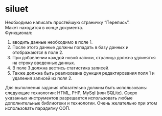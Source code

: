 # siluet
Необходимо написать простейшую страничку “Перепись”.<br> 
Макет находится в конце документа.<br>
Функционал:<br>
<ol>
<li>
вводить данные необходимо в поле 1.<br>
</li>
<li>
После этого данные должны попадать в базу данных и отображаются в поле 2.<br>
</li>
<li>
При добавлении каждой новой записи, страница должна удлинятся на строку введенных данных.
</li>
<li>
В поле 3 должна вестись статистика записей.<br>
</li>
<li>
    Также должна быть реализована функция редактирования поля 1 и удаления записей из поля 2.<br>
</li>
</ol>
Для выполнения задания обязательно должны быть использованы следующие технологии: 
HTML, PHP, MySql (или SQLite). 
Сверх указанных инструментов разрешается использовать любые дополнительные библиотеки и технологии. 
Очень желательно при этом использовать парадигму ООП.
